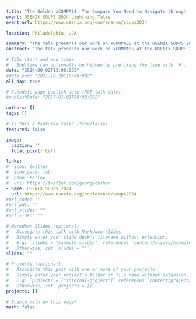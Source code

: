 ```yaml
---
title: "The Golden xCOMPASS: The Compass You Need to Navigate through the App-Privacy Universe!"
event: USENIX SOUPS 2024 Lightning Talks
event_url: https://www.usenix.org/conference/soups2024

location: Philadelphia, USA

summary: "The talk presents our work on xCOMPASS at the USENIX SOUPS 2024 Lightning Talks."
abstract: "The talk presents our work on xCOMPASS at the USENIX SOUPS 2024 Lightning Talks."

# Talk start and end times.
#   End time can optionally be hidden by prefixing the line with `#`.
date: "2024-08-02T13:00:00Z"
#date_end: "2021-10-20T15:00:00Z"
all_day: true

# Schedule page publish date (NOT talk date).
#publishDate: "2017-01-01T00:00:00Z"

authors: []
tags: []

# Is this a featured talk? (true/false)
featured: false

image:
  caption: ''
  focal_point: Left

links:
#- icon: twitter
#  icon_pack: fab
#  name: Follow
#  url: https://twitter.com/georgecushen
- name: USENIX SOUPS 2024
  url: https://www.usenix.org/conference/soups2024
#url_code: ""
#url_pdf: ""
#url_slides: ""
#url_video: ""

# Markdown Slides (optional).
#   Associate this talk with Markdown slides.
#   Simply enter your slide deck's filename without extension.
#   E.g. `slides = "example-slides"` references `content/slides/example-slides.md`.
#   Otherwise, set `slides = ""`.
slides: ""

# Projects (optional).
#   Associate this post with one or more of your projects.
#   Simply enter your project's folder or file name without extension.
#   E.g. `projects = ["internal-project"]` references `content/project/deep-learning/index.md`.
#   Otherwise, set `projects = []`.
projects: []

# Enable math on this page?
math: false
---
```

